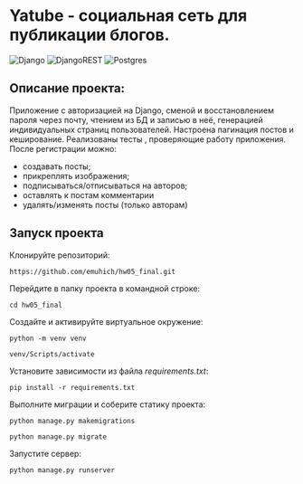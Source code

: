 # Yatube - социальная сеть для публикации блогов.

![Django](https://img.shields.io/badge/django-%23092E20.svg?style=for-the-badge&logo=django&logoColor=white)
![DjangoREST](https://img.shields.io/badge/DJANGO-REST-ff1709?style=for-the-badge&logo=django&logoColor=white&color=ff1709&labelColor=gray)
![Postgres](https://img.shields.io/badge/postgres-%23316192.svg?style=for-the-badge&logo=postgresql&logoColor=white)

## Описание проекта:
Приложение с авторизацией на Django, сменой и восстановлением пароля через почту, чтением из БД и записью в неё, генерацией индивидуальных страниц пользователей. Настроена пагинация постов и кеширование. Реализованы тесты , проверяющие работу приложения.
После регистрации можно:
- создавать посты;
- прикреплять изображения;
- подписываться/отписываться на авторов; 
- оставлять к постам комментарии
- удалять/изменять посты (только авторам)

## Запуск проекта

Клонируйте репозиторий: 
 
``` 
https://github.com/emuhich/hw05_final.git
``` 

Перейдите в папку проекта в командной строке:

``` 
cd hw05_final
``` 

Создайте и активируйте виртуальное окружение:

``` 
python -m venv venv
``` 
``` 
venv/Scripts/activate
``` 

Установите зависимости из файла *requirements.txt*: 
 
``` 
pip install -r requirements.txt
``` 


Выполните миграции и соберите статику проекта: 
 
``` 
python manage.py makemigrations
``` 
``` 
python manage.py migrate
``` 

Запустите сервер:
``` 
python manage.py runserver
``` 
